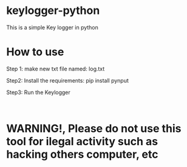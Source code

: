 # keylogger-python
This is a simple Key logger in python
<h1>How to use</h1>
<p>Step 1: make new txt file named: log.txt</p>
<p>Step2: Install the requirements: pip install pynput</p>
<p>Step3: Run the Keylogger</p>
<br>
<h1>WARNING!, Please do not use this tool for ilegal activity such as hacking others computer, etc</h1>
